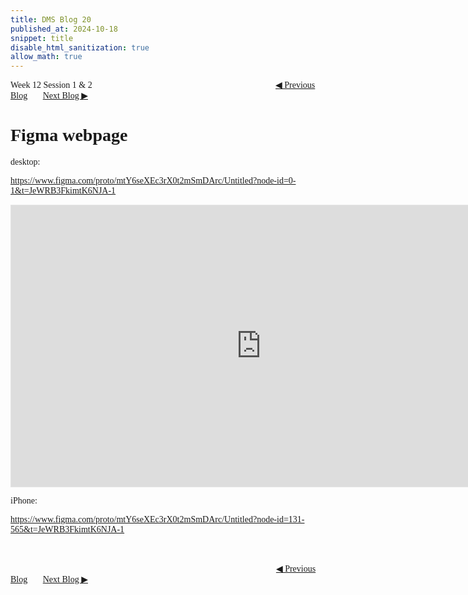 ```yaml
---
title: DMS Blog 20
published_at: 2024-10-18
snippet: title
disable_html_sanitization: true
allow_math: true
---
```

<font face="Times New Roman">
Week 12 Session 1 & 2
<a href="https://d20502-d-dms1-blog-38.deno.dev/nineteen-blog-post" class="button" style="margin-left:20.7em">◀︎ Previous Blog</a>&nbsp;&nbsp;&nbsp;&nbsp;&nbsp;&nbsp;
<a href="https://d20502-d-dms1-blog-38.deno.dev/twentieth-blog-post" class="button">Next Blog ▶︎</a>

# Figma webpage

desktop:

https://www.figma.com/proto/mtY6seXEc3rX0t2mSmDArc/Untitled?node-id=0-1&t=JeWRB3FkimtK6NJA-1


<iframe style="border: 1px solid rgba(0, 0, 0, 0.1);" width="800" height="450" src="https://embed.figma.com/design/mtY6seXEc3rX0t2mSmDArc/Portfolio?node-id=3-5539&embed-host=share" allowfullscreen></iframe>

iPhone:

https://www.figma.com/proto/mtY6seXEc3rX0t2mSmDArc/Untitled?node-id=131-565&t=JeWRB3FkimtK6NJA-1

<br></br>
<a href="https://d20502-d-dms1-blog-38.deno.dev/nineteen-blog-post" class="button" style="margin-left:30.35em">◀︎ Previous Blog</a>&nbsp;&nbsp;&nbsp;&nbsp;&nbsp;&nbsp;
<a href="https://d20502-d-dms1-blog-38.deno.dev/twentieth-blog-post" class="button">Next Blog ▶︎</a>
</font>